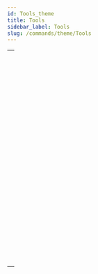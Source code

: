 ```yaml
---
id: Tools_theme
title: Tools
sidebar_label: Tools
slug: /commands/theme/Tools
---
```


|                                                                                                                             |
| --------------------------------------------------------------------------------------------------------------------------- |
| [<!-- INCLUDE #_command_.ACTIVITY SNAPSHOT.Syntax -->](../../commands-legacy/activity-snapshot.md)<br/>                     |
| [<!-- INCLUDE #_command_.BASE64 DECODE.Syntax -->](../../commands-legacy/base64-decode.md)<br/>                             |
| [<!-- INCLUDE #_command_.BASE64 ENCODE.Syntax -->](../../commands-legacy/base64-encode.md)<br/>                             |
| [<!-- INCLUDE #_command_.Choose.Syntax -->](../../commands-legacy/choose.md)<br/>                                           |
| [<!-- INCLUDE #_command_.Generate digest.Syntax -->](../../commands-legacy/generate-digest.md)<br/>                         |
| [<!-- INCLUDE #_command_.Generate password hash.Syntax -->](../../commands-legacy/generate-password-hash.md)<br/>           |
| [<!-- INCLUDE #_command_.Generate UUID.Syntax -->](../generate-uuid.md)<br/>                                                |
| [<!-- INCLUDE #_command_.GET MACRO PARAMETER.Syntax -->](../../commands-legacy/get-macro-parameter.md)<br/>                 |
| [<!-- INCLUDE #_command_.LAUNCH EXTERNAL PROCESS.Syntax -->](../../commands-legacy/launch-external-process.md)<br/>         |
| [<!-- INCLUDE #_command_.Load 4D View document.Syntax -->](../../commands-legacy/load-4d-view-document.md)<br/>             |
| [<!-- INCLUDE #_command_.MOBILE APP REFRESH SESSIONS.Syntax -->](../../commands-legacy/mobile-app-refresh-sessions.md)<br/> |
| [<!-- INCLUDE #_command_.Monitored activity.Syntax -->](../../commands-legacy/monitored-activity.md)<br/>                   |
| [<!-- INCLUDE #_command_.OPEN URL.Syntax -->](../../commands-legacy/open-url.md)<br/>                                       |
| [<!-- INCLUDE #_command_.PROCESS 4D TAGS.Syntax -->](../../commands-legacy/process-4d-tags.md)<br/>                         |
| [<!-- INCLUDE #_command_.SET ENVIRONMENT VARIABLE.Syntax -->](../../commands-legacy/set-environment-variable.md)<br/>       |
| [<!-- INCLUDE #_command_.SET MACRO PARAMETER.Syntax -->](../../commands-legacy/set-macro-parameter.md)<br/>                 |
| [<!-- INCLUDE #_command_.START MONITORING ACTIVITY.Syntax -->](../../commands-legacy/start-monitoring-activity.md)<br/>     |
| [<!-- INCLUDE #_command_.STOP MONITORING ACTIVITY.Syntax -->](../../commands-legacy/stop-monitoring-activity.md)<br/>       |
| [<!-- INCLUDE #_command_.Verify password hash.Syntax -->](../../commands-legacy/verify-password-hash.md)<br/>               |
